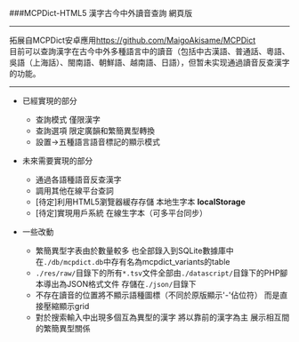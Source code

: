 ###MCPDict-HTML5 漢字古今中外讀音查詢 網頁版  

---

拓展自MCPDict安卓應用<https://github.com/MaigoAkisame/MCPDict>  
目前可以查詢漢字在古今中外多種語言中的讀音（包括中古漢語、普通話、粵語、吳語（上海話）、閩南語、朝鮮語、越南語、日語），但暂未实现通過讀音反查漢字的功能。  

---

- 已經實現的部分  

	- 查詢模式 僅限漢字  
	- 查詢選項 限定廣韻和繁簡異型轉換  
	- 設置->五種語言語音標記的顯示模式  

- 未來需要實現的部分  

	- 通過各語種語音反查漢字  
	- 調用其他在線平台查詞  
	- [待定]利用HTML5瀏覽器緩存存儲 本地生字本 **localStorage**  
	- [待定]實現用戶系統 在線生字本（可多平台同步）  

- 一些改動

	- 繁簡異型字表由於數量較多 也全部錄入到SQLite數據庫中 在`./db/mcpdict.db`中存有名為mcpdict_variants的table  
	- `./res/raw/`目錄下的所有`*.tsv`文件全部由`./datascript/`目錄下的PHP腳本導出為JSON格式文件 存儲在`./json/`目錄下  
	- 不存在讀音的位置將不顯示語種圖標（不同於原版顯示'-'佔位符） 而是直接壓縮顯示grid  
	- 對於搜索輸入中出現多個互為異型的漢字 將以靠前的漢字為主 展示相互間的繁簡異型關係  

